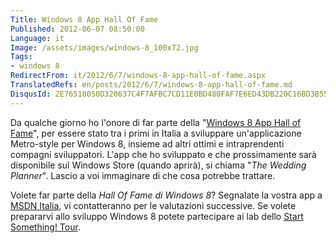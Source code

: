 ```yaml
---
Title: Windows 8 App Hall Of Fame
Published: 2012-06-07 08:50:00
Language: it
Image: /assets/images/windows-8_100x72.jpg
Tags:
- windows 8
RedirectFrom: it/2012/6/7/windows-8-app-hall-of-fame.aspx
TranslatedRefs: en/posts/2012/6/7/windows-8-app-hall-of-fame.md
DisqusId: 2E76518050D320637C4F7AFBC7CD11E0BD480FAF7E6ED43DB220C16BD3B55308
---
```

Da qualche giorno ho l'onore di far parte della "<a href="http://w8apps.cloudapp.net/">Windows 8 App Hall of Fame</a>", per essere stato tra i primi in Italia a sviluppare un'applicazione Metro-style per Windows 8, insieme ad altri ottimi e intraprendenti compagni sviluppatori. L'app che ho sviluppato e che prossimamente sarà disponibile sul Windows Store (quando aprirà), si chiama "*The Wedding Planner*". Lascio a voi immaginare di che cosa potrebbe trattare.

Volete far parte della *Hall Of Fame di Windows 8*? Segnalate la vostra app a <a href="mailto:itamsdn@microsoft.com" target="_blank">MSDN Italia</a>, vi contatteranno per le valutazioni successive. Se volete prepararvi allo sviluppo Windows 8 potete partecipare ai lab dello <a href="http://www.microsoft.com/italy/technolandia/" target="_blank">Start Something! Tour</a>.